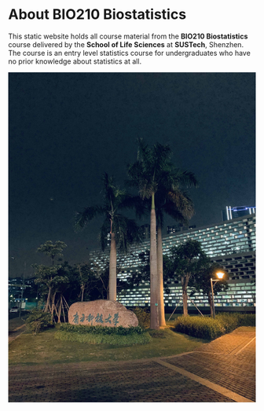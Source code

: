 # About BIO210 Biostatistics


This static website holds all course material from the __BIO210 Biostatistics__ course delivered by the __School of Life Sciences__ at __SUSTech__, Shenzhen. The course is an entry level statistics course for undergraduates who have no prior knowledge about statistics at all.

![](/images/IMG_0246.jpg)
